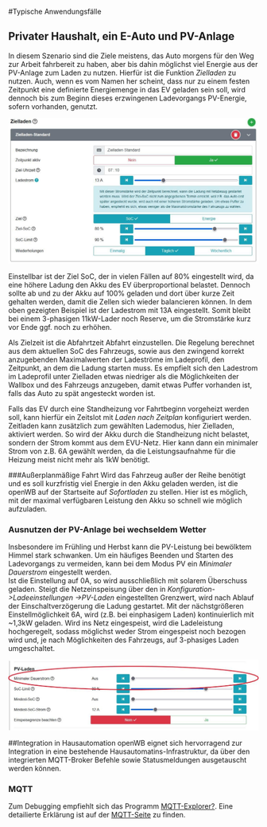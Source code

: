 #Typische Anwendungsfälle
## Privater Haushalt, ein E-Auto und PV-Anlage
In diesem Szenario sind die Ziele meistens, das Auto morgens für den Weg zur Arbeit fahrbereit zu haben, aber bis dahin möglichst viel Energie aus der PV-Anlage zum Laden zu nutzen.
Hierfür ist die Funktion *Zielladen* zu nutzen. Auch, wenn es vom Namen her scheint, dass nur zu einem festen Zeitpunkt eine definierte Energiemenge in das EV geladen sein soll, wird dennoch bis zum Beginn dieses erzwingenen Ladevorgangs PV-Energie, sofern vorhanden, genutzt. 

![Zielladen](pictures/Anwendungsfaelle_zielladen.jpg)

Einstellbar ist der Ziel SoC, der in vielen Fällen auf 80% eingestellt wird, da eine höhere Ladung den Akku des EV überproportional belastet. Dennoch sollte ab und zu der Akku auf 100% geladen und dort über kurze Zeit gehalten werden, damit die Zellen sich wieder balancieren können. 
In dem oben gezeigten Beispiel ist der Ladestrom mit 13A eingestellt. Somit bleibt bei einem 3-phasigen 11kW-Lader noch Reserve, um die Stromstärke kurz vor Ende ggf. noch zu erhöhen.

Als Zielzeit ist die Abfahrtzeit Abfahrt einzustellen. Die Regelung berechnet aus dem aktuellen SoC des Fahrzeugs, sowie aus den zwingend korrekt anzugebenden Maximalwerten der Ladeströme im Ladeprofil, den Zeitpunkt, an dem die Ladung starten muss. 
Es empfielt sich den Ladestrom im Ladeprofil unter Zielladen etwas niedriger als die Möglichkeiten der Wallbox und des Fahrzeugs anzugeben, damit etwas Puffer vorhanden ist, falls das Auto zu spät angesteckt worden ist.

Falls das EV durch eine Standheizung vor Fahrtbeginn vorgeheizt werden soll, kann hierfür ein Zeitslot mit _Laden nach Zeitplan_ konfiguriert werden. Zeitladen kann zusätzlich zum gewählten Lademodus, hier Zielladen, aktiviert werden. So wird der Akku durch die Standheizung nicht belastet, sondern der Strom kommt aus dem EVU-Netz. Hier kann dann ein minimaler Strom von z.B. 6A gewählt werden, da die Leistungsaufnahme für die Heizung meist nicht mehr als 1kW benötigt. 

###Außerplanmäßige Fahrt
Wird das Fahrzeug außer der Reihe benötigt und es soll kurzfristig viel Energie in den Akku geladen werden, ist die openWB auf der Startseite auf *Sofortladen* zu stellen. Hier ist es möglich, mit der maximal verfügbaren Leistung den Akku so schnell wie möglich aufzuladen.

### Ausnutzen der PV-Anlage bei wechseldem Wetter
Insbesondere im Frühling und Herbst kann die PV-Leistung bei bewölktem Himmel stark schwanken. Um ein häufiges Beenden und Starten des Ladevorgangs zu vermeiden, kann bei dem Modus PV ein *Minimaler Dauerstrom* eingestellt werden.  
Ist die Einstellung auf 0A, so wird ausschließlich mit solarem Überschuss geladen. Steigt die Netzeinspeisung über den in _Konfiguration->Ladeeinstellungen ->PV-Laden_ eingestellten Grenzwert, wird nach Ablauf der Einschaltverzögerung die Ladung gestartet. Mit der nächstgrößeren Einstellmöglichkeit 6A, wird (z.B. bei einphasigem Laden) kontinuierlich mit ~1,3kW geladen. Wird ins Netz eingespeist, wird die Ladeleistung hochgeregelt, sodass möglichst weder Strom eingespeist noch bezogen wird und, je nach Möglichkeiten des Fahrzeugs, auf 3-phasiges Laden umgeschaltet. 

![PV-Min](pictures/Anwendungsfaelle_minStrom.jpg)

##Integration in Hausautomation
openWB eignet sich hervorragend zur Integration in eine bestehende Hausautomatins-Infrastruktur, da über den integrierten MQTT-Broker Befehle sowie Statusmeldungen ausgetauscht werden können. 
### MQTT
Zum Debugging empfiehlt sich das Programm [MQTT-Explorer?](http://mqtt-explorer.com/). 
Eine detailierte Erklärung ist auf der [MQTT-Seite](https://github.com/openWB/core/wiki/MQTT) zu finden.